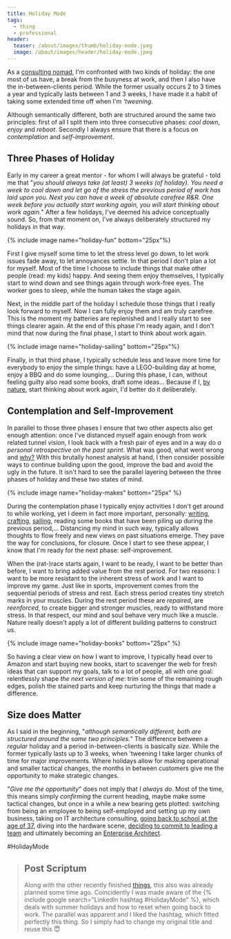 ```yaml
---
title: Holiday Mode
tags:
  - thing
  - professional
header:
  teaser: /about/images/thumb/holiday-mode.jpeg
  image: /about/images/header/holiday-mode.jpeg
---
```


As a [consulting nomad](I-Software-Architect), I'm confronted with two kinds of holiday: the one most of us have, a break from the busyness at work, and then I also have the in-between-clients period. While the former usually occurs 2 to 3 times a year and typically lasts between 1 and 3 weeks, I have made it a habit of taking some extended time off when I'm _'tweening_.

Although semantically different, both are structured around the same two principles: first of all I split them into three consecutive phases: _cool down_, _enjoy_ and _reboot_. Secondly I always ensure that there is a focus on _contemplation_ and _self-improvement_.

## Three Phases of Holiday

Early in my career a great mentor - for whom I will always be grateful - told me that "_you should always take (at least) 3 weeks (of holiday). You need a week to cool down and let go of the stress the previous period of work has laid upon you. Next you can have a week of absolute carefree R&R. One week before you actually start working again, you will start thinking about work again._" After a few holidays, I've deemed his advice conceptually sound. So, from that moment on, I've always deliberately structured my holidays in that way.

{% include image name="holiday-fun" bottom="25px"%}

First I give myself some time to let the stress level go down, to let work issues fade away, to let annoyances settle. In that period I don't plan a lot for myself. Most of the time I choose to include things that make other people (read: my kids) happy. And seeing them enjoy themselves, I typically start to wind down and see things again through work-free eyes. The worker goes to sleep, while the human takes the stage again.

Next, in the middle part of the holiday I schedule those things that I really look forward to myself. Now I can fully enjoy them and am truly carefree. This is the moment my batteries are replenished and I really start to see things clearer again. At the end of this phase I'm ready again, and I don't mind that now during the final phase, I start to think about work again.

{% include image name="holiday-sailing" bottom="25px"%}

Finally, in that third phase, I typically schedule less and leave more time for everybody to enjoy the simple things: have a LEGO-building day at home, enjoy a BBQ and do some lounging,... During this phase, I can, without feeling guilty also read some books, draft some ideas... Because if I, [by nature](50-Shades-of-Ceremony), start thinking about work again, I'd better do it deliberately.

## Contemplation and Self-Improvement

In parallel to those three phases I ensure that two other aspects also get enough attention: once I've distanced myself again enough from work related tunnel vision, I look back with a fresh pair of eyes and in a way do _a personal retrospective on the past sprint_. What was good, what went wrong and [why?](Problem-Seeker) With this brutally honest analysis at hand, I then consider possible ways to continue building upon the good, improve the bad and avoid the ugly in the future. It isn't hard to see the parallel layering between the three phases of holiday and these two states of mind.

{% include image name="holiday-makes" bottom="25px" %}

During the contemplation phase I typically enjoy activities I don't get around to while working, yet I deem in fact more important, personally: [writing](/tags/#thing), [crafting](/makes), [sailing](/zeilen), reading some books that have been piling up during the previous period,... Distancing my mind in such way, typically allows thoughts to flow freely and new views on past situations emerge. They pave the way for conclusions, for closure. Once I start to see these appear, I know that I'm ready for the next phase: self-improvement.

When the (rat-)race starts again, I want to be ready, I want to be better than before, I want to bring added value from the rest period. For two reasons: I want to be more resistant to the inherent stress of work and I want to improve my game. Just like in sports, improvement comes from the sequential periods of stress and rest. Each stress period creates tiny stretch marks in your muscles. During the rest period these are _repaired_, are _reenforced_, to create bigger and stronger muscles, ready to withstand more stress. In that respect, our mind and soul behave very much like a muscle. Nature really doesn't apply a lot of different building patterns to construct us.

{% include image name="holiday-books" bottom="25px" %}

So having a clear view on how I want to improve, I typically head over to Amazon and start buying new books, start to scavenger the web for fresh ideas that can support my goals, talk to a lot of people, all with one goal: relentlessly shape _the next version of me_: trim some of the remaining rough edges, polish the stained parts and keep nurturing the things that made a difference.

## Size does Matter

As I said in the beginning, "_although semantically different, both are structured around the same two principles._" The difference between a _regular_ holiday and a period in-between-clients is basically _size_. While the former typically lasts up to 3 weeks, when 'tweening I take larger chunks of time for major improvements. Where holidays allow for making operational and smaller tactical changes, the months in between customers give me the opportunity to make strategic changes.

"_Give me the opportunity_" does not imply that I _always do_. Most of the time, this means simply _confirming_ the current heading, maybe make some tactical changes, but once in a while a new bearing gets plotted: switching from being an employee to being self-employed and setting up my own business, taking on IT architecture consulting, [going back to school at the age of 37](Revisiting_Higher_Education), diving into the hardware scene, [deciding to commit to leading a team](My-Commitment-as-Team-Lead) and ultimately becoming an [Enterprise Architect](I-Enterprise-Architect).

&#35;HolidayMode

>## Post Scriptum
> Along with the other recently finished [things](/tags/#thing), this also was already planned some time ago. Coincidently I was made aware of the {% include google search="LinkedIn hashtag #HolidayMode" %}, which deals with summer holidays and how to reset when going back to work. The parallel was apparent and I liked the hashtag, which fitted perfectly this thing. So I simply had to change my original title and reuse this 😇
